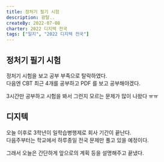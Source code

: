 ```yaml
---
title: 정처기 필기 시험
description: 광탈..
createBy: 2022-07-08
charter: 2022 디지텍 전국
tags: ["일지", "2022 디지텍 전국"]
---
```


## 정처기 필기 시험

정처기 시험을 보고 공부 부족으로 탈락하였다.  
다음엔 CBT 최근 4개를 공부하고 PDF 를 보고 공부해야겠다.

3시간만 공부하고 시험을 봐서 그런지 모르는 문제가 많이 나왔다 ㅠㅠ

## 디지텍

오늘 이후로 3학년이 일학습병행제로 회사 기간이 끝난다.  
다음주부터는 학교에서 하루종일 전국 문제만 풀고 있을 예정이다.

그래서 오늘은 간단하게 앞으로의 계획 등을 설명해주고 끝냈다.
